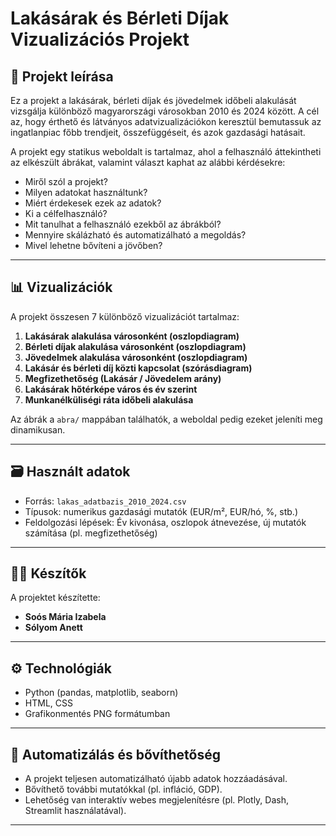 # Lakásárak és Bérleti Díjak Vizualizációs Projekt

## 📌 Projekt leírása

Ez a projekt a lakásárak, bérleti díjak és jövedelmek időbeli alakulását vizsgálja különböző magyarországi városokban 2010 és 2024 között. A cél az, hogy érthető és látványos adatvizualizációkon keresztül bemutassuk az ingatlanpiac főbb trendjeit, összefüggéseit, és azok gazdasági hatásait.

A projekt egy statikus weboldalt is tartalmaz, ahol a felhasználó áttekintheti az elkészült ábrákat, valamint választ kaphat az alábbi kérdésekre:

- Miről szól a projekt?
- Milyen adatokat használtunk?
- Miért érdekesek ezek az adatok?
- Ki a célfelhasználó?
- Mit tanulhat a felhasználó ezekből az ábrákból?
- Mennyire skálázható és automatizálható a megoldás?
- Mivel lehetne bővíteni a jövőben?

---

## 📊 Vizualizációk

A projekt összesen 7 különböző vizualizációt tartalmaz:

1. **Lakásárak alakulása városonként (oszlopdiagram)**
2. **Bérleti díjak alakulása városonként (oszlopdiagram)**
3. **Jövedelmek alakulása városonként (oszlopdiagram)**
4. **Lakásár és bérleti díj közti kapcsolat (szórásdiagram)**
5. **Megfizethetőség (Lakásár / Jövedelem arány)**
6. **Lakásárak hőtérképe város és év szerint**
7. **Munkanélküliségi ráta időbeli alakulása**

Az ábrák a `abra/` mappában találhatók, a weboldal pedig ezeket jeleníti meg dinamikusan.

---

## 🗃️ Használt adatok

- Forrás: `lakas_adatbazis_2010_2024.csv`
- Típusok: numerikus gazdasági mutatók (EUR/m², EUR/hó, %, stb.)
- Feldolgozási lépések: Év kivonása, oszlopok átnevezése, új mutatók számítása (pl. megfizethetőség)

---

## 👩‍💻 Készítők

A projektet készítette:

- **Soós Mária Izabela**
- **Sólyom Anett**

---

## ⚙️ Technológiák

- Python (pandas, matplotlib, seaborn)
- HTML, CSS
- Grafikonmentés PNG formátumban

---

## 🔄 Automatizálás és bővíthetőség

- A projekt teljesen automatizálható újabb adatok hozzáadásával.
- Bővíthető további mutatókkal (pl. infláció, GDP).
- Lehetőség van interaktív webes megjelenítésre (pl. Plotly, Dash, Streamlit használatával).

---

